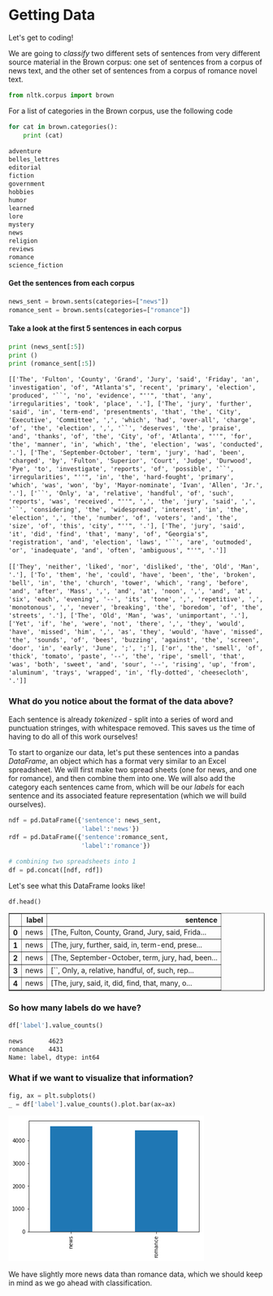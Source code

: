 # Getting Data

Let's get to coding!

We are going to *classify* two different sets of sentences from very different source material in the Brown corpus: one set of sentences from a corpus of news text, and the other set of sentences from a corpus of romance novel text. 

```python
from nltk.corpus import brown
```

For a list of categories in the Brown corpus, use the following code

```python
for cat in brown.categories():
    print (cat)
```

    adventure
    belles_lettres
    editorial
    fiction
    government
    hobbies
    humor
    learned
    lore
    mystery
    news
    religion
    reviews
    romance
    science_fiction
    

#### Get the sentences from each corpus


```python
news_sent = brown.sents(categories=["news"])
romance_sent = brown.sents(categories=["romance"])
```

#### Take a look at the first 5 sentences in each corpus 


```python
print (news_sent[:5])
print ()
print (romance_sent[:5])

```

    [['The', 'Fulton', 'County', 'Grand', 'Jury', 'said', 'Friday', 'an', 'investigation', 'of', "Atlanta's", 'recent', 'primary', 'election', 'produced', '``', 'no', 'evidence', "''", 'that', 'any', 'irregularities', 'took', 'place', '.'], ['The', 'jury', 'further', 'said', 'in', 'term-end', 'presentments', 'that', 'the', 'City', 'Executive', 'Committee', ',', 'which', 'had', 'over-all', 'charge', 'of', 'the', 'election', ',', '``', 'deserves', 'the', 'praise', 'and', 'thanks', 'of', 'the', 'City', 'of', 'Atlanta', "''", 'for', 'the', 'manner', 'in', 'which', 'the', 'election', 'was', 'conducted', '.'], ['The', 'September-October', 'term', 'jury', 'had', 'been', 'charged', 'by', 'Fulton', 'Superior', 'Court', 'Judge', 'Durwood', 'Pye', 'to', 'investigate', 'reports', 'of', 'possible', '``', 'irregularities', "''", 'in', 'the', 'hard-fought', 'primary', 'which', 'was', 'won', 'by', 'Mayor-nominate', 'Ivan', 'Allen', 'Jr.', '.'], ['``', 'Only', 'a', 'relative', 'handful', 'of', 'such', 'reports', 'was', 'received', "''", ',', 'the', 'jury', 'said', ',', '``', 'considering', 'the', 'widespread', 'interest', 'in', 'the', 'election', ',', 'the', 'number', 'of', 'voters', 'and', 'the', 'size', 'of', 'this', 'city', "''", '.'], ['The', 'jury', 'said', 'it', 'did', 'find', 'that', 'many', 'of', "Georgia's", 'registration', 'and', 'election', 'laws', '``', 'are', 'outmoded', 'or', 'inadequate', 'and', 'often', 'ambiguous', "''", '.']]
    
    [['They', 'neither', 'liked', 'nor', 'disliked', 'the', 'Old', 'Man', '.'], ['To', 'them', 'he', 'could', 'have', 'been', 'the', 'broken', 'bell', 'in', 'the', 'church', 'tower', 'which', 'rang', 'before', 'and', 'after', 'Mass', ',', 'and', 'at', 'noon', ',', 'and', 'at', 'six', 'each', 'evening', '--', 'its', 'tone', ',', 'repetitive', ',', 'monotonous', ',', 'never', 'breaking', 'the', 'boredom', 'of', 'the', 'streets', '.'], ['The', 'Old', 'Man', 'was', 'unimportant', '.'], ['Yet', 'if', 'he', 'were', 'not', 'there', ',', 'they', 'would', 'have', 'missed', 'him', ',', 'as', 'they', 'would', 'have', 'missed', 'the', 'sounds', 'of', 'bees', 'buzzing', 'against', 'the', 'screen', 'door', 'in', 'early', 'June', ';', ';'], ['or', 'the', 'smell', 'of', 'thick', 'tomato', 'paste', '--', 'the', 'ripe', 'smell', 'that', 'was', 'both', 'sweet', 'and', 'sour', '--', 'rising', 'up', 'from', 'aluminum', 'trays', 'wrapped', 'in', 'fly-dotted', 'cheesecloth', '.']]
    

### What do you notice about the format of the data above?
Each sentence is already *tokenized* - split into a series of word and punctuation stringes, with whitespace removed. This saves us the time of having to do all of this work ourselves!

To start to organize our data, let's put these sentences into a pandas *DataFrame*, an object which has a format very similar to an Excel spreadsheet.  We will first make two spread sheets (one for news, and one for romance), and then combine them into one.  We will also add the category each sentences came from, which will be our *labels* for each sentence and its associated feature representation (which we will build ourselves).


```python
ndf = pd.DataFrame({'sentence': news_sent,
                    'label':'news'})
rdf = pd.DataFrame({'sentence':romance_sent, 
                    'label':'romance'})
```


```python
# combining two spreadsheets into 1
df = pd.concat([ndf, rdf])
```

Let's see what this DataFrame looks like!




```python
df.head()
```




<div>
<style>
    .dataframe thead tr:only-child th {
        text-align: right;
    }

    .dataframe thead th {
        text-align: left;
    }

    .dataframe tbody tr th {
        vertical-align: top;
    }
</style>
<table border="1" class="dataframe">
  <thead>
    <tr style="text-align: right;">
      <th></th>
      <th>label</th>
      <th>sentence</th>
    </tr>
  </thead>
  <tbody>
    <tr>
      <th>0</th>
      <td>news</td>
      <td>[The, Fulton, County, Grand, Jury, said, Frida...</td>
    </tr>
    <tr>
      <th>1</th>
      <td>news</td>
      <td>[The, jury, further, said, in, term-end, prese...</td>
    </tr>
    <tr>
      <th>2</th>
      <td>news</td>
      <td>[The, September-October, term, jury, had, been...</td>
    </tr>
    <tr>
      <th>3</th>
      <td>news</td>
      <td>[``, Only, a, relative, handful, of, such, rep...</td>
    </tr>
    <tr>
      <th>4</th>
      <td>news</td>
      <td>[The, jury, said, it, did, find, that, many, o...</td>
    </tr>
  </tbody>
</table>
</div>



### So how many labels do we have?


```python
df['label'].value_counts()
```




    news       4623
    romance    4431
    Name: label, dtype: int64



### What if we want to visualize that information?


```python
fig, ax = plt.subplots()
_ = df['label'].value_counts().plot.bar(ax=ax)

```


![png](output_28_0.png)


We have slightly more news data than romance data, which we should keep in mind as we go ahead with classification.

